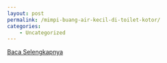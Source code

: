 ```yaml
---
layout: post
permalink: /mimpi-buang-air-kecil-di-toilet-kotor/
categories:
    - Uncategorized
---
```


[Baca Selengkapnya](/01)